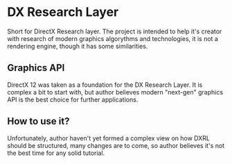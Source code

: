 # DX Research Layer

Short for DirectX Research layer.
The project is intended to help it's creator with research of modern graphics algorythms and technologies, it is not a rendering engine, though it has some similarities.

## Graphics API

DirectX 12 was taken as a foundation for the DX Research Layer. It is complex a bit to start with, but author believes modern "next-gen" graphics API is the best choice for further applications.

## How to use it?

Unfortunately, author haven't yet formed a complex view on how DXRL should be structured, many changes are to come, so author believes it's not the best time for any solid tutorial.

